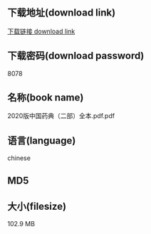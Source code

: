 ## 下载地址(download link)
[下载链接 download link](https://voluble-croquembouche-d321dc.netlify.app/?s=2020%E7%89%88%E4%B8%AD%E5%9B%BD%E8%8D%AF%E5%85%B8%EF%BC%88%E4%BA%8C%E9%83%A8%EF%BC%89%E5%85%A8%E6%9C%AC.pdf)

## 下载密码(download password)
8078

## 名称(book name)
2020版中国药典（二部）全本.pdf.pdf

## 语言(language)
chinese

## MD5


## 大小(filesize)
102.9 MB
